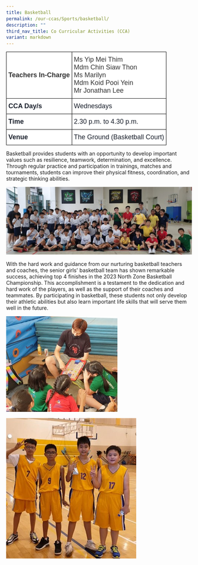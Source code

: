 ```yaml
---
title: Basketball
permalink: /our-ccas/Sports/basketball/
description: ""
third_nav_title: Co Curricular Activities (CCA)
variant: markdown
---
```

<style type="text/css">
.tg  {border-collapse:collapse;border-spacing:0;}
.tg td{border-color:black;border-style:solid;border-width:1px;font-family:Arial, sans-serif;font-size:14px;
  overflow:hidden;padding:10px 5px;word-break:normal;}
.tg th{border-color:black;border-style:solid;border-width:1px;font-family:Arial, sans-serif;font-size:14px;
  font-weight:normal;overflow:hidden;padding:10px 5px;word-break:normal;}
.tg .tg-via6{background-color:#FFF;color:#1A202C;font-size:18px;font-weight:bold;text-align:left;vertical-align:middle}
.tg .tg-l3od{background-color:#FFF;color:#1A202C;font-size:18px;text-align:left;vertical-align:middle}
.tg .tg-ntp0{background-color:#FFF;color:#323232;font-size:18px;font-weight:bold;text-align:left;vertical-align:middle}
.tg .tg-y8at{background-color:#FFF;color:#323232;font-size:18px;text-align:left;vertical-align:middle}
</style>
<table class="tg">
<thead>
  <tr>
    <th class="tg-ntp0"><span style="font-weight:bold;color:#323232">Teachers In-Charge   </span></th>
    <th class="tg-y8at"><span style="font-weight:normal;color:#323232">Ms Yip Mei Thim</span><br><span style="font-weight:normal;color:#323232">Mdm Chin Siaw Thon</span><br><span style="font-weight:normal;color:#323232">Ms Marilyn</span><br><span style="font-weight:normal;color:#323232">Mdm Koid Pooi Yein</span><br><span style="font-weight:normal;color:#323232">Mr Jonathan Lee</span></th>
  </tr>
</thead>
<tbody>
  <tr>
    <td class="tg-via6">CCA Day/s   <br></td>
    <td class="tg-l3od">Wednesdays </td>
  </tr>
  <tr>
    <td class="tg-via6">Time   </td>
    <td class="tg-l3od">2.30 p.m. to 4.30 p.m.</td>
  </tr>
  <tr>
    <td class="tg-via6">Venue   </td>
    <td class="tg-l3od">The Ground (Basketball Court)</td>
  </tr>
</tbody>
</table>

Basketball provides students with an opportunity to develop important values such as resilience, teamwork, determination, and excellence. Through regular practice and participation in trainings, matches and tournaments, students can improve their physical fitness, coordination, and strategic thinking abilities.

![](/images/basketball%203.jpg)

With the hard work and guidance from our nurturing basketball teachers and coaches, the senior girls' basketball team has shown remarkable success, achieving top 4 finishes in the 2023 North Zone Basketball Championship. This accomplishment is a testament to the dedication and hard work of the players, as well as the support of their coaches and teammates. By participating in basketball, these students not only develop their athletic abilities but also learn important life skills that will serve them well in the future.

![](/images/basketball%202.jpg)

![](/images/basketball%201.jpg)